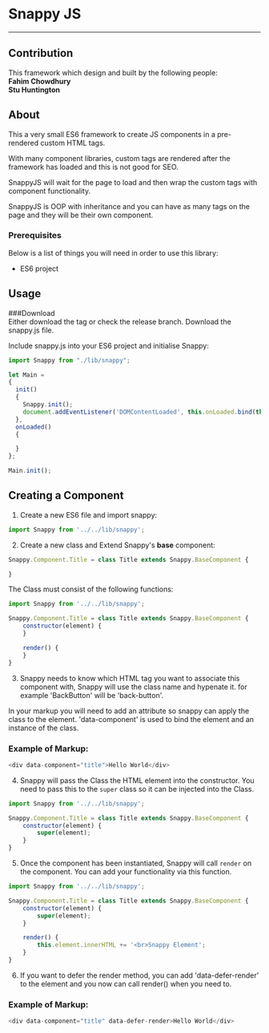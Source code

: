 # Snappy JS  
----------
## <a name="Contribution"></a>Contribution  
This framework which design and built by the following people:  
**Fahim Chowdhury**  
**Stu Huntington**  

## <a name="About"></a>About

This a very small ES6 framework to create JS components in a pre-rendered custom HTML tags. 

With many component libraries, custom tags are rendered after the framework has loaded and this is not good for SEO.

SnappyJS will wait for the page to load and then wrap the custom tags with component functionality.   

SnappyJS is OOP with inheritance and you can have as many tags on the page and they will be their own component.


### <a name="Prerequisites"></a>Prerequisites  
Below is a list of things you will need in order to use this library:

- ES6 project

## Usage  

###Download  
Either download the tag or check the release branch. Download the snappy.js file.

Include snappy.js into your ES6 project and initialise Snappy:

```js
import Snappy from "./lib/snappy";

let Main =
{
  init()
  {
    Snappy.init();
    document.addEventListener('DOMContentLoaded', this.onLoaded.bind(this));
  },
  onLoaded()
  {

  }
};

Main.init();
```

## Creating a Component

1. Create a new ES6 file and import snappy:

```js
import Snappy from '../../lib/snappy';

``` 

2. Create a new class and Extend Snappy's **base** component:
```js
Snappy.Component.Title = class Title extends Snappy.BaseComponent {

}

```

The Class must consist of the following functions:

```js
import Snappy from '../../lib/snappy';

Snappy.Component.Title = class Title extends Snappy.BaseComponent {
    constructor(element) {
    }

    render() {
    }
}

```


3. Snappy needs to know which HTML tag you want to associate this component with, Snappy will use the class name and hypenate it. for example 'BackButton' will be 'back-button'.  

In your markup you will need to add an attribute so snappy can apply the class to the element. 'data-component' is used to bind the element and an instance of the class.

### Example of Markup:  

```js
<div data-component="title">Hello World</div>

```  


4. Snappy will pass the Class the HTML element into the constructor. You need to pass this to the `super` class so it can be injected into the Class.

```js
import Snappy from '../../lib/snappy';

Snappy.Component.Title = class Title extends Snappy.BaseComponent {
    constructor(element) {
        super(element);
    }
}

```

5. Once the component has been instantiated, Snappy will call `render` on the component. You can add your functionality via this function.

```js
import Snappy from '../../lib/snappy';

Snappy.Component.Title = class Title extends Snappy.BaseComponent {
    constructor(element) {
        super(element);
    }

    render() {
        this.element.innerHTML += '<br>Snappy Element';
    }
}

```

6. If you want to defer the render method, you can add 'data-defer-render' to the element and you now can call render() when you need to.  

### Example of Markup:  

```js
<div data-component="title" data-defer-render>Hello World</div>

```  
